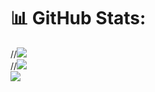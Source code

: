 # 📊 GitHub Stats:
//![](https://github-readme-stats.vercel.app/api?username=numonu&theme=dark&hide_border=false&include_all_commits=false&count_private=false)<br/>
//![](https://github-readme-streak-stats.herokuapp.com/?user=numonu&theme=dark&hide_border=false)<br/>
![](https://github-readme-stats.vercel.app/api/top-langs/?username=numonu&theme=dark&hide_border=false&include_all_commits=false&count_private=false&layout=compact)


<!-- Proudly created with GPRM ( https://gprm.itsvg.in ) -->
